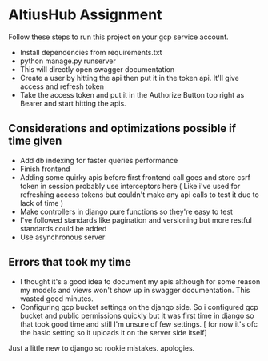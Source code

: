 
# AltiusHub Assignment

Follow these steps to run this project on your gcp service account.

* Install dependencies from requirements.txt
* python manage.py runserver
* This will directly open swagger documentation
* Create a user by hitting the api then put it in the token api. It'll give access and refresh token
* Take the access token and put it in the Authorize Button top right as Bearer <token> and start hitting the apis.


## Considerations and optimizations possible if time given

* Add db indexing for faster queries performance
* Finish frontend
* Adding some quirky apis before first frontend call goes and store csrf token in session probably use interceptors here ( Like i've used for refreshing access tokens but couldn't make any api calls to test it due to lack of time )
* Make controllers in django pure functions so they're easy to test
* I've followed standards like pagination and versioning but more restful standards could be added
* Use asynchronous server


## Errors that took my time 

* I thought it's a good idea to document my apis although for some reason my models and views won't show up in swagger documentation. This wasted good minutes.
* Configuring gcp bucket settings on the django side. So i configured gcp bucket and public permissions quickly but it was first time in django so that took good time and still I'm unsure of few settings.
[ for now it's ofc the basic setting so it uploads it on the server side itself]

Just a little new to django so rookie mistakes. apologies.


